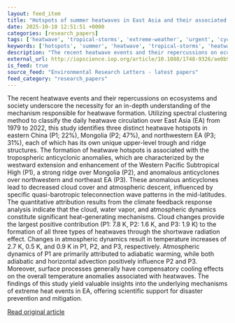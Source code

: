 ```yaml
---
layout: feed_item
title: "Hotspots of summer heatwaves in East Asia and their associated radiative and dynamical forcing"
date: 2025-10-10 12:51:51 +0000
categories: [research_papers]
tags: ['heatwave', 'tropical-storms', 'extreme-weather', 'urgent', 'cyclone', 'pacific-region', 'oceania']
keywords: ['hotspots', 'summer', 'heatwave', 'tropical-storms', 'heatwaves', 'extreme-weather', 'urgent', 'cyclone']
description: "The recent heatwave events and their repercussions on ecosystems and society underscore the necessity for an in-depth understanding of the mechanism responsi..."
external_url: http://iopscience.iop.org/article/10.1088/1748-9326/ae0b96
is_feed: true
source_feed: "Environmental Research Letters - latest papers"
feed_category: "research_papers"
---
```


The recent heatwave events and their repercussions on ecosystems and society underscore the necessity for an in-depth understanding of the mechanism responsible for heatwave formation. Utilizing spectral clustering method to classify the daily heatwave circulation over East Asia (EA) from 1979 to 2022, this study identifies three distinct heatwave hotspots in eastern China (P1; 22%), Mongolia (P2; 47%), and northwestern EA (P3; 31%), each of which has its own unique upper-level trough and ridge structures. The formation of heatwave hotspots is associated with the tropospheric anticyclonic anomalies, which are characterized by the westward extension and enhancement of the Western Pacific Subtropical High (P1), a strong ridge over Mongolia (P2), and anomalous anticyclones over northwestern and northeast EA (P3). These anomalous anticyclones lead to decreased cloud cover and atmospheric descent, influenced by specific quasi-barotropic teleconnection wave patterns in the mid-latitudes. The quantitative attribution results from the climate feedback response analysis indicate that the cloud, water vapor, and atmospheric dynamics constitute significant heat-generating mechanisms. Cloud changes provide the largest positive contribution (P1: 7.8 K, P2: 1.6 K, and P3: 1.9 K) to the formation of all three types of heatwaves through the shortwave radiation effect. Changes in atmospheric dynamics result in temperature increases of 2.7 K, 0.5 K, and 0.9 K in P1, P2, and P3, respectively. Atmospheric dynamics of P1 are primarily attributed to adiabatic warming, while both adiabatic and horizontal advection positively influence P2 and P3. Moreover, surface processes generally have compensatory cooling effects on the overall temperature anomalies associated with heatwaves. The findings of this study yield valuable insights into the underlying mechanisms of extreme heat events in EA, offering scientific support for disaster prevention and mitigation.

[Read original article](http://iopscience.iop.org/article/10.1088/1748-9326/ae0b96)
